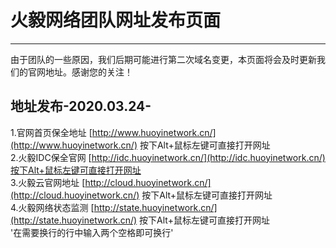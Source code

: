 # 火毅网络团队网址发布页面
***************************************

由于团队的一些原因，我们后期可能进行第二次域名变更，本页面将会及时更新我们的官网地址。感谢您的关注！

## 地址发布-2020.03.24-
1.官网首页保全地址
  [http://www.huoyinetwork.cn/](http://www.huoyinetwork.cn/) 按下Alt+鼠标左键可直接打开网址  
2.火毅IDC保全官网
  [http://idc.huoyinetwork.cn/](http://idc.huoyinetwork.cn/)按下Alt+鼠标左键可直接打开网址  
3.火毅云官网地址
  [http://cloud.huoyinetwork.cn/](http://cloud.huoyinetwork.cn/) 按下Alt+鼠标左键可直接打开网址  
4.火毅网络状态监测
  [http://state.huoyinetwork.cn/](http://state.huoyinetwork.cn/) 按下Alt+鼠标左键可直接打开网址  
'在需要换行的行中输入两个空格即可换行'
